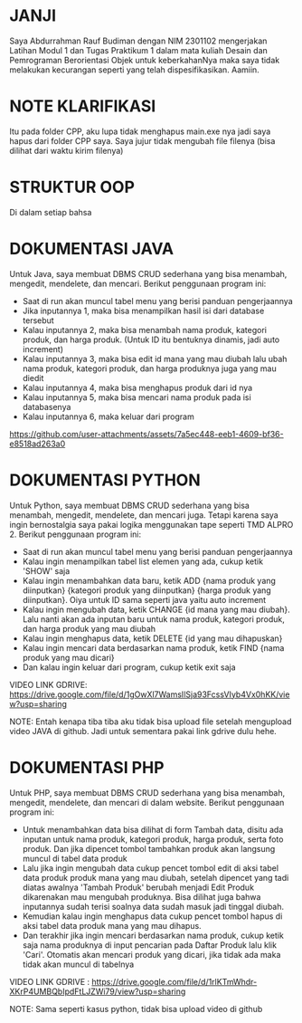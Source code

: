 # JANJI
 Saya Abdurrahman Rauf Budiman dengan NIM 2301102 mengerjakan Latihan Modul 1 dan Tugas Praktikum 1 dalam mata kuliah Desain dan Pemrograman Berorientasi Objek untuk keberkahanNya maka saya tidak melakukan kecurangan seperti yang telah dispesifikasikan. Aamiin.

# NOTE KLARIFIKASI
 Itu pada folder CPP, aku lupa tidak menghapus main.exe nya jadi saya hapus dari folder CPP saya. Saya jujur tidak mengubah file filenya (bisa dilihat dari waktu kirim filenya)

# STRUKTUR OOP
Di dalam setiap bahsa

# DOKUMENTASI JAVA
Untuk Java, saya membuat DBMS CRUD sederhana yang bisa menambah, mengedit, mendelete, dan mencari. Berikut penggunaan program ini:
- Saat di run akan muncul tabel menu yang berisi panduan pengerjaannya
- Jika inputannya 1, maka bisa menampilkan hasil isi dari database tersebut
- Kalau inputannya 2, maka bisa menambah nama produk, kategori produk, dan harga produk. (Untuk ID itu bentuknya dinamis, jadi auto increment)
- Kalau inputannya 3, maka bisa edit id mana yang mau diubah lalu ubah nama produk, kategori produk, dan harga produknya juga yang mau diedit
- Kalau inputannya 4, maka bisa menghapus produk dari id nya
- Kalau inputannya 5, maka bisa mencari nama produk pada isi databasenya
- Kalau inputannya 6, maka keluar dari program
  
https://github.com/user-attachments/assets/7a5ec448-eeb1-4609-bf36-e8518ad263a0

# DOKUMENTASI PYTHON
Untuk Python, saya membuat DBMS CRUD sederhana yang bisa menambah, mengedit, mendelete, dan mencari juga. Tetapi karena saya ingin bernostalgia saya pakai logika menggunakan tape seperti TMD ALPRO 2. Berikut penggunaan program ini:
- Saat di run akan muncul tabel menu yang berisi panduan pengerjaannya
- Kalau ingin menampilkan tabel list elemen yang ada, cukup ketik 'SHOW' saja
- Kalau ingin menambahkan data baru, ketik ADD {nama produk yang diinputkan} {kategori produk yang diinputkan} {harga produk yang diinputkan}. Oiya untuk ID sama seperti java yaitu auto increment
- Kalau ingin mengubah data, ketik CHANGE {id mana yang mau diubah}. Lalu nanti akan ada inputan baru untuk nama produk, kategori produk, dan harga produk yang mau diubah
- Kalau ingin menghapus data, ketik DELETE {id yang mau dihapuskan}
- Kalau ingin mencari data berdasarkan nama produk, ketik FIND {nama produk yang mau dicari}
- Dan kalau ingin keluar dari program, cukup ketik exit saja

VIDEO LINK GDRIVE: https://drive.google.com/file/d/1gOwXl7WamsIlSja93FcssVIyb4Vx0hKK/view?usp=sharing

NOTE: Entah kenapa tiba tiba aku tidak bisa upload file setelah mengupload video JAVA di github. Jadi untuk sementara pakai link gdrive dulu hehe.

# DOKUMENTASI PHP
Untuk PHP, saya membuat DBMS CRUD sederhana yang bisa menambah, mengedit, mendelete, dan mencari di dalam website. Berikut penggunaan program ini:
- Untuk menambahkan data bisa dilihat di form Tambah data, disitu ada inputan untuk nama produk, kategori produk, harga produk, serta foto produk. Dan jika dipencet tombol tambahkan produk akan langsung muncul di tabel data produk
- Lalu jika ingin mengubah data cukup pencet tombol edit di aksi tabel data produk produk mana yang mau diubah, setelah dipencet yang tadi diatas awalnya 'Tambah Produk' berubah menjadi Edit Produk dikarenakan mau mengubah produknya. Bisa dilihat juga bahwa inputannya sudah terisi soalnya data sudah masuk jadi tinggal diubah.
- Kemudian kalau ingin menghapus data cukup pencet tombol hapus di aksi tabel data produk mana yang mau dihapus.
- Dan terakhir jika ingin mencari berdasarkan nama produk, cukup ketik saja nama produknya di input pencarian pada Daftar Produk lalu klik 'Cari'. Otomatis akan mencari produk yang dicari, jika tidak ada maka tidak akan muncul di tabelnya

VIDEO LINK GDRIVE : https://drive.google.com/file/d/1rlKTmWhdr-XKrP4UMBQbIpdFtLJZWi79/view?usp=sharing

NOTE: Sama seperti kasus python, tidak bisa upload video di github
